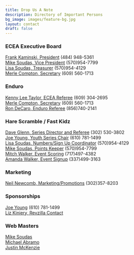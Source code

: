 ```yaml
---
title: Drop Us A Note
description: Directory of Important Persons
bg_image: images/feature-bg.jpg
layout: contact
draft: false
---
```

### ECEA Executive Board

[Frank Kaminski, President](mailto:f_kaminski@comcast.net) (484) 948-5361\
[Mike Soudas, Vice President](mailto:msoudas@comcast.net) (570)954-7799\
[Lisa Soudas, Treasurer](mailto:lsoudas@comcast.net) (570)954-4129\
[Merle Compton, Secretary](mailto:ecea.secy@verizon.net) (609) 560-1713  

### Enduro

[Kenny Lee Taylor, ECEA Referee](mailto:mrtaylor58@comcast.net) (609) 304-2695\
[Merle Compton, Secretary](mailto:ecea.secy@verizon.net) (609) 560-1713\
[Ron DeCaro, Enduro Referee](<>) (856)740-2141

### Hare Scramble / Fast Kidz

[Dave Glenn, Series Director and Referee](mailto:daveglenn112@yahoo.com) (302) 530-3802\
[Joe Young, Youth Series Chair](mailto:jyoung311@comcast.net) (610) 781-1499\
[Lisa Soudas, Numbers/Sign Up Coordinator](mailto:lsoudas@comcast.net) (570)954-4129\
[Mike Soudas, Points Keeper](mailto:msoudas@comcast.net) (570)954-7799\
[Mitch Walker, Event Scoring](<>) (717)497-4382\
[Amanda Walker, Event Signup](<>) (337)499-3163

### Marketing

[Neil Newcomb, Marketing/Promotions](mailto:neil.newcomb@yahoo.com) (302)357-8203

### Sponsorships


[Joe Young](mailto:jyoung311@comcast.net) (610) 781-1499\
[Liz Kiniery, Revzilla Contact](mailto:dvtrvicepres@gmail.com)

### Web Masters

[Mike Soudas](mailto:msoudas@comcast.net)\
[Michael Abramo](mailto:abramomichael@gmail.com)\
[Justin McKenzie](mailto:justinmckenzie15@gmail.com)